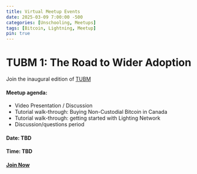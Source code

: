 ```yaml
---
title: Virtual Meetup Events
date: 2025-03-09 7:00:00 -500
categories: [Unschooling, Meetups]
tags: [Bitcoin, Lightning, Meetup]
pin: true
---
```

# TUBM 1: The Road to Wider Adoption
<a name="meetup-first-edition"></a>
Join the inaugural edition of [TUBM](/posts/The-Unschooled-Bitcoiners-Meetup/)

#### Meetup agenda:

- Video Presentation / Discussion
- Tutorial walk-through: Buying Non-Custodial Bitcoin in Canada
- Tutorial walk-through: getting started with Lighting Network
- Discussion/questions period 

#### Date: TBD
#### Time: TBD
#### [Join Now](https://hivetalk.org/join/TheUnschooledBitcoiner)